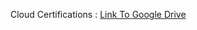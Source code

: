 Cloud Certifications : [Link To Google Drive](https://drive.google.com/drive/folders/1JKVffhVUSHES5jqu1Ht5iV6yMzSKL1OH)
